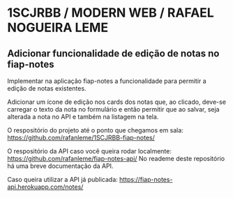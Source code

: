 # 1SCJRBB / MODERN WEB / RAFAEL NOGUEIRA LEME

## Adicionar funcionalidade de edição de notas no fiap-notes

Implementar na aplicação fiap-notes a funcionalidade para permitir a edição de notas existentes.

Adicionar um ícone de edição nos cards dos notas que, ao clicado, deve-se carregar o texto da nota no formulário e então permitir que ao salvar, seja alterada a nota no API e também na listagem na tela.

O respositório do projeto até o ponto que chegamos em sala:
<https://github.com/rafanleme/1SCJRBB-fiap-notes/>

O respositório da API caso você queira rodar localmente:
<https://github.com/rafanleme/fiap-notes-api/>
No reademe deste repositório há uma breve documentação da API.

Caso queira utilizar a API já publicada:
<https://fiap-notes-api.herokuapp.com/notes/>
